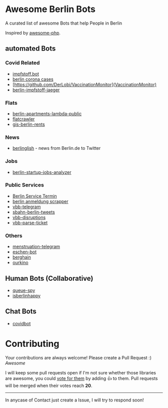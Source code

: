 # Awesome Berlin Bots 

A curated list of awesome Bots that help People in Berlin

Inspired by [awesome-php](https://github.com/ziadoz/awesome-php).

## automated Bots  
### Covid Related  
- [impfstoff.bot](https://github.com/guicheffer/impfstoff.bot)
- [berlin corona cases](https://github.com/knudmoeller/berlin_corona_cases)
- [https://github.com/DerLobi/VaccinationMonitor](VaccinationMonitor)
- [berlin-impfstoff-jaeger](https://github.com/eltalkarim/berlin-impfstoff-jaeger)

### Flats  
- [berlin-apartments-lambda-public](https://github.com/AvraamMavridis/berlin-apartments-lambda-public)
- [flatcrawler](https://github.com/grandchild/flatcrawler)
- [gis-berlin-rents](https://github.com/pawod/gis-berlin-rents)

### News
- [berlinglish](https://github.com/viniciuskneves/berlinglish) - news from Berlin.de to Twitter

### Jobs
- [berlin-startup-jobs-analyzer](https://github.com/dstoianov/berlin-startup-jobs-analyzer)

### Public Services  
- [Berlin Service Termin](https://github.com/inverse/termin)
- [berlin anmeldung scrapper](https://github.com/dgmora/berlin_anmeldung_scrapper)
- [vbb-telegram](https://github.com/derhuerst/vbb-telegram)
- [sbahn-berlin-tweets](https://github.com/derhuerst/sbahn-berlin-tweets)
- [vbb-disruptions](https://github.com/derhuerst/vbb-disruptions)
- [vbb-parse-ticket](https://github.com/derhuerst/vbb-parse-ticket)

### Others  
- [menstruation-telegram](https://github.com/kmein/menstruation-telegram)
- [eschen-bot](https://github.com/derhuerst/eschen-bot)
- [berghain](https://github.com/ewenme/berghain)
- [ourkino](https://github.com/diurnalist/ourkino)
 
## Human Bots (Collaborative) 
- [queue-spy](https://github.com/rafaelfcsouza/queue-spy)
- [isberlinhappy](https://github.com/jdennes/isberlinhappy)

## Chat Bots
- [covidbot](https://github.com/eknoes/covidbot)

# Contributing

Your contributions are always welcome! Please create a Pull Request :) *Awesome*

I will keep some pull requests open if I'm not sure whether those libraries are awesome, you could [vote for them](https://github.com/conradkirschner/awesome-bots-berlin/pulls) by adding :+1: to them. Pull requests will be merged when their votes reach **20**.

- - -
In anycase of Contact just create a Issue, I will try to respond soon!
